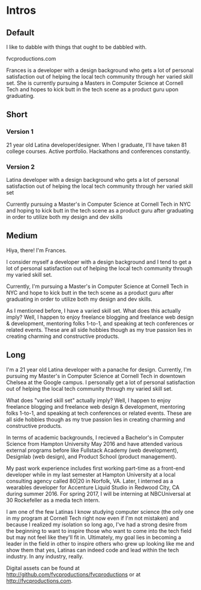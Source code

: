 # Intros

## Default

I like to dabble with things that ought to be dabbled with.

fvcproductions.com

Frances is a developer with a design background who gets a lot of personal satisfaction out of helping the local tech community through her varied skill set. She is currently pursuing a Masters in Computer Science at Cornell Tech and hopes to kick butt in the tech scene as a product guru upon graduating.

## Short

### Version 1

21 year old Latina developer/designer. When I graduate, I'll have taken 81 college courses. Active portfolio. Hackathons and conferences constantly.

### Version 2

Latina developer with a design background who gets a lot of personal satisfaction out of helping the local tech community through her varied skill set

Currently pursuing a Master's in Computer Science at Cornell Tech in NYC and hoping to kick butt in the tech scene as a product guru after graduating in order to utilize both my design and dev skills

## Medium

Hiya, there! I'm Frances.

I consider myself a developer with a design background and I tend to get a lot of personal satisfaction out of helping the local tech community through my varied skill set.

Currently, I'm pursuing a Master's in Computer Science at Cornell Tech in NYC and hope to kick butt in the tech scene as a product guru after graduating in order to utilize both my design and dev skills.

As I mentioned before, I have a varied skill set. What does this actually imply? Well, I happen to enjoy freelance blogging and freelance web design & development, mentoring folks 1-to-1, and speaking at tech conferences or related events. These are all side hobbies though as my true passion lies in creating charming and constructive products.

## Long

I'm a 21 year old Latina developer with a panache for design. Currently, I'm pursuing my Master's in Computer Science at Cornell Tech in downtown Chelsea at the Google campus. I personally get a lot of personal satisfaction out of helping the local tech community through my varied skill set.

What does "varied skill set" actually imply? Well, I happen to enjoy freelance blogging and freelance web design & development, mentoring folks 1-to-1, and speaking at tech conferences or related events. These are all side hobbies though as my true passion lies in creating charming and constructive products.

In terms of academic backgrounds, I recieved a Bachelor's in Computer Science from Hampton University May 2016 and have attended various external programs before like Fullstack Academy (web development), Designlab (web design), and Product School (product management).

My past work experience includes first working part-time as a front-end developer while in my last semester at Hampton University at a local consulting agency called 80|20 in Norfolk, VA. Later, I interned as a wearables developer for Accenture Liquid Studio in Redwood City, CA during summer 2016. For spring 2017, I will be interning at NBCUniversal at 30 Rockefeller as a media tech intern.

I am one of the few Latinas I know studying computer science (the only one in my program at Cornell Tech right now even if I'm not mistaken) and because I realized my isolation so long ago, I've had a strong desire from the beginning to want to inspire those who want to come into the tech field but may not feel like they'll fit in. Ultimately, my goal lies in becoming a leader in the field in other to inspire others who grew up looking like me and show them that yes, Latinas can indeed code and lead within the tech industry. In any industry, really.

Digital assets can be found at http://github.com/fvcproductions/fvcproductions or at http://fvcproductions.com.